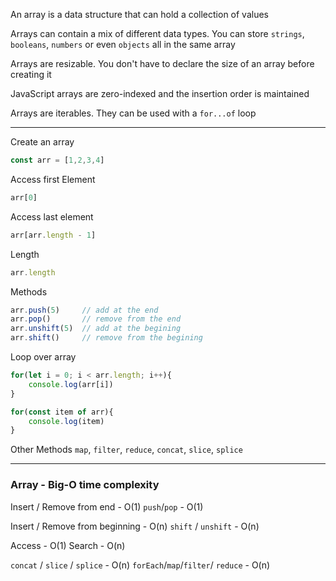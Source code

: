 An array is a data structure that can hold a collection of values

Arrays can contain a mix of different data types.
You can store `strings`, `booleans`, `numbers` or even `objects` all in the same array

Arrays are resizable.
You don't have to declare the size of an array before creating it

JavaScript arrays are zero-indexed and the insertion order is maintained

Arrays are iterables. They can be used with a `for...of` loop

---

Create an array

```js
const arr = [1,2,3,4]
```

Access first Element

```js
arr[0]
```

Access last element

```js
arr[arr.length - 1]
```

Length

```js
arr.length
```

Methods

```js
arr.push(5)     // add at the end
arr.pop()       // remove from the end
arr.unshift(5)  // add at the begining
arr.shift()     // remove from the begining
```

Loop over array

```js
for(let i = 0; i < arr.length; i++){
    console.log(arr[i])
}

for(const item of arr){
    console.log(item)
}
```

Other Methods
`map`, `filter`, `reduce`, `concat`, `slice`, `splice`

---
### Array - Big-O time complexity

Insert / Remove from end - O(1)
`push`/`pop` - O(1)

Insert / Remove from beginning - O(n)
`shift` / `unshift` - O(n)

Access - O(1)
Search - O(n)

`concat` / `slice` / `splice` - O(n)
`forEach`/`map`/`filter`/ `reduce` - O(n)